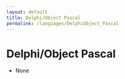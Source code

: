 ```yaml
---
layout: default
title: Delphi/Object Pascal
permalink: /languages/DelphiObject_Pascal
---
```

# Delphi/Object Pascal

- None
